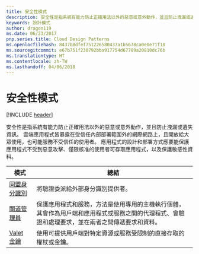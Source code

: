 ```yaml
---
title: 安全性模式
description: 安全性是指系統有能力防止正確用法以外的惡意或意外動作，並且防止洩漏或遺失資訊。 雲端應用程式皆暴露在受信任內部部署範圍外的網際網路上，且開放給大眾使用，也可能服務不受信任的使用者。 應用程式的設計和部署方式應要能保護應用程式不受到惡意攻擊、僅限核准的使用者可存取應用程式，以及保護敏感性資料。
keywords: 設計模式
author: dragon119
ms.date: 06/23/2017
pnp.series.title: Cloud Design Patterns
ms.openlocfilehash: 8437b8dfef751226580437a1b5678ca0e0e71f18
ms.sourcegitcommit: e67b751f230792bba917754d67789a20810dc76b
ms.translationtype: HT
ms.contentlocale: zh-TW
ms.lasthandoff: 04/06/2018
---
```

# <a name="security-patterns"></a>安全性模式

[!INCLUDE [header](../../_includes/header.md)]

安全性是指系統有能力防止正確用法以外的惡意或意外動作，並且防止洩漏或遺失資訊。 雲端應用程式皆暴露在受信任內部部署範圍外的網際網路上，且開放給大眾使用，也可能服務不受信任的使用者。 應用程式的設計和部署方式應要能保護應用程式不受到惡意攻擊、僅限核准的使用者可存取應用程式，以及保護敏感性資料。


|                    模式                     |                                                                                                         總結                                                                                                         |
|------------------------------------------------|-------------------------------------------------------------------------------------------------------------------------------------------------------------------------------------------------------------------------|
| [同盟身分識別](../federated-identity.md) |                                                                                將驗證委派給外部身分識別提供者。                                                                                |
|         [閘道管理員](../gatekeeper.md)         | 保護應用程式和服務，方法是使用專用的主機執行個體，其會作為用戶端和應用程式或服務之間的代理程式、會驗證和處理要求，並在兩者之間傳遞要求和資料。 |
|          [Valet 金鑰](../valet-key.md)          |                                                        使用可提供用戶端對特定資源或服務受限制的直接存取的權杖或金鑰。                                                        |

